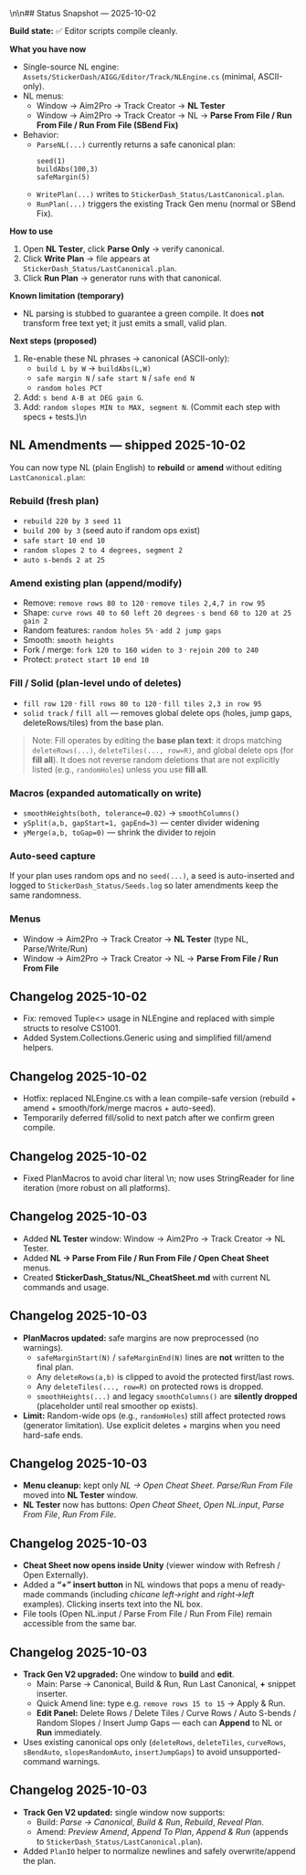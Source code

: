\n\n## Status Snapshot — 2025-10-02

**Build state:** ✅ Editor scripts compile cleanly.

**What you have now**
- Single-source NL engine: `Assets/StickerDash/AIGG/Editor/Track/NLEngine.cs` (minimal, ASCII-only).
- NL menus:
  - Window → Aim2Pro → Track Creator → **NL Tester**
  - Window → Aim2Pro → Track Creator → NL → **Parse From File / Run From File / Run From File (SBend Fix)**
- Behavior:
  - `ParseNL(...)` currently returns a safe canonical plan:
    ```
    seed(1)
    buildAbs(100,3)
    safeMargin(5)
    ```
  - `WritePlan(...)` writes to `StickerDash_Status/LastCanonical.plan`.
  - `RunPlan(...)` triggers the existing Track Gen menu (normal or SBend Fix).

**How to use**
1. Open **NL Tester**, click **Parse Only** → verify canonical.
2. Click **Write Plan** → file appears at `StickerDash_Status/LastCanonical.plan`.
3. Click **Run Plan** → generator runs with that canonical.

**Known limitation (temporary)**
- NL parsing is stubbed to guarantee a green compile. It does **not** transform free text yet; it just emits a small, valid plan.

**Next steps (proposed)**
1. Re-enable these NL phrases → canonical (ASCII-only):
   - `build L by W` → `buildAbs(L,W)`
   - `safe margin N` / `safe start N` / `safe end N`
   - `random holes PCT`
2. Add: `s bend A-B at DEG gain G`.
3. Add: `random slopes MIN to MAX, segment N`.
(Commit each step with specs + tests.)\n

## NL Amendments — shipped 2025-10-02

You can now type NL (plain English) to **rebuild** or **amend** without editing `LastCanonical.plan`:

### Rebuild (fresh plan)
- `rebuild 220 by 3 seed 11`
- `build 200 by 3` (seed auto if random ops exist)
- `safe start 10 end 10`
- `random slopes 2 to 4 degrees, segment 2`
- `auto s-bends 2 at 25`

### Amend existing plan (append/modify)
- Remove: `remove rows 80 to 120` · `remove tiles 2,4,7 in row 95`
- Shape: `curve rows 40 to 60 left 20 degrees` · `s bend 60 to 120 at 25 gain 2`
- Random features: `random holes 5%` · `add 2 jump gaps`
- Smooth: `smooth heights`
- Fork / merge: `fork 120 to 160 widen to 3` · `rejoin 200 to 240`
- Protect: `protect start 10 end 10`

### Fill / Solid (plan-level undo of deletes)
- `fill row 120` · `fill rows 80 to 120` · `fill tiles 2,3 in row 95`
- `solid track` / `fill all` — removes global delete ops (holes, jump gaps, deleteRows/tiles) from the base plan.

> Note: Fill operates by editing the **base plan text**: it drops matching `deleteRows(...)`, `deleteTiles(..., row=R)`, and global delete ops (for **fill all**). It does not reverse random deletions that are not explicitly listed (e.g., `randomHoles`) unless you use **fill all**.

### Macros (expanded automatically on write)
- `smoothHeights(both, tolerance=0.02)` → `smoothColumns()`
- `ySplit(a,b, gapStart=1, gapEnd=3)` — center divider widening
- `yMerge(a,b, toGap=0)` — shrink the divider to rejoin

### Auto-seed capture
If your plan uses random ops and no `seed(...)`, a seed is auto-inserted and logged to `StickerDash_Status/Seeds.log` so later amendments keep the same randomness.

### Menus
- Window → Aim2Pro → Track Creator → **NL Tester** (type NL, Parse/Write/Run)
- Window → Aim2Pro → Track Creator → NL → **Parse From File / Run From File**


## Changelog 2025-10-02
- Fix: removed Tuple<> usage in NLEngine and replaced with simple structs to resolve CS1001.
- Added System.Collections.Generic using and simplified fill/amend helpers.


## Changelog 2025-10-02
- Hotfix: replaced NLEngine.cs with a lean compile-safe version (rebuild + amend + smooth/fork/merge macros + auto-seed).
- Temporarily deferred fill/solid to next patch after we confirm green compile.


## Changelog 2025-10-02
- Fixed PlanMacros to avoid char literal \\n; now uses StringReader for line iteration (more robust on all platforms).


## Changelog 2025-10-03
- Added **NL Tester** window: Window → Aim2Pro → Track Creator → NL Tester.
- Added **NL → Parse From File / Run From File / Open Cheat Sheet** menus.
- Created **StickerDash_Status/NL_CheatSheet.md** with current NL commands and usage.


## Changelog 2025-10-03
- **PlanMacros updated:** safe margins are now preprocessed (no warnings).
  - `safeMarginStart(N)` / `safeMarginEnd(N)` lines are **not** written to the final plan.
  - Any `deleteRows(a,b)` is clipped to avoid the protected first/last rows.
  - Any `deleteTiles(..., row=R)` on protected rows is dropped.
  - `smoothHeights(...)` and legacy `smoothColumns()` are **silently dropped** (placeholder until real smoother op exists).
- **Limit:** Random-wide ops (e.g., `randomHoles`) still affect protected rows (generator limitation). Use explicit deletes + margins when you need hard-safe ends.


## Changelog 2025-10-03
- **Menu cleanup:** kept only *NL → Open Cheat Sheet*. *Parse/Run From File* moved into **NL Tester** window.
- **NL Tester** now has buttons: *Open Cheat Sheet*, *Open NL.input*, *Parse From File*, *Run From File*.


## Changelog 2025-10-03
- **Cheat Sheet now opens inside Unity** (viewer window with Refresh / Open Externally).
- Added a **“+” insert button** in NL windows that pops a menu of ready-made commands
  (including *chicane left→right* and *right→left* examples). Clicking inserts text into the NL box.
- File tools (Open NL.input / Parse From File / Run From File) remain accessible from the same bar.


## Changelog 2025-10-03
- **Track Gen V2 upgraded:** One window to **build** and **edit**.
  - Main: Parse → Canonical, Build & Run, Run Last Canonical, **+** snippet inserter.
  - Quick Amend line: type e.g. `remove rows 15 to 15` → Apply & Run.
  - **Edit Panel:** Delete Rows / Delete Tiles / Curve Rows / Auto S-bends / Random Slopes / Insert Jump Gaps — each can **Append** to NL or **Run** immediately.
- Uses existing canonical ops only (`deleteRows`, `deleteTiles`, `curveRows`, `sBendAuto`, `slopesRandomAuto`, `insertJumpGaps`) to avoid unsupported-command warnings.

## Changelog 2025-10-03
- **Track Gen V2 updated:** single window now supports:
  - Build: *Parse -> Canonical*, *Build & Run*, *Rebuild*, *Reveal Plan*.
  - Amend: *Preview Amend*, *Append To Plan*, *Append & Run* (appends to `StickerDash_Status/LastCanonical.plan`).
- Added `PlanIO` helper to normalize newlines and safely overwrite/append the plan.
